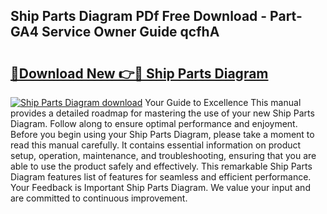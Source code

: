 ## Ship Parts Diagram PDf Free Download - Part-GA4 Service Owner Guide qcfhA

# <h2><a href="http://dfmyntn.blite.top/?on=Ship+Parts+Diagram">🔗Download New 👉🔴 Ship Parts Diagram</a></h2>

[![Ship Parts Diagram download](https://i.imgur.com/lujVjoI.png)](http://dfmyntn.blite.top/?on=Ship+Parts+Diagram)
Your Guide to Excellence This manual provides a detailed roadmap for mastering the use of your new Ship Parts Diagram. Follow along to ensure optimal performance and enjoyment. Before you begin using your Ship Parts Diagram, please take a moment to read this manual carefully. It contains essential information on product setup, operation, maintenance, and troubleshooting, ensuring that you are able to use the product safely and effectively. This remarkable Ship Parts Diagram features list of features for seamless and efficient performance. Your Feedback is Important Ship Parts Diagram. We value your input and are committed to continuous improvement.
